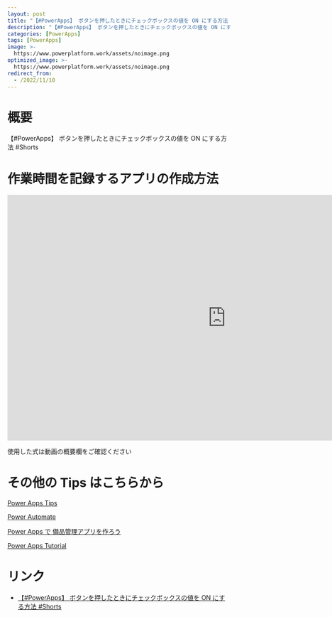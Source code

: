 ```yaml
---
layout: post
title: "【#PowerApps】 ボタンを押したときにチェックボックスの値を ON にする方法 #Shorts"
description: "【#PowerApps】 ボタンを押したときにチェックボックスの値を ON にする方法 #Shortsを動画で分かりやすく解説"
categories: [PowerApps]
tags: [PowerApps]
image: >-
  https://www.powerplatform.work/assets/noimage.png
optimized_image: >-
  https://www.powerplatform.work/assets/noimage.png
redirect_from:
  - /2022/11/10
---
```



#  概要

【#PowerApps】 ボタンを押したときにチェックボックスの値を ON にする方法 #Shorts


# 作業時間を記録するアプリの作成方法

<iframe width="983" height="553" src="https://www.youtube.com/embed/lEVbdn_oXXU" title="YouTube video player" frameborder="0" allow="accelerometer; autoplay; clipboard-write; encrypted-media; gyroscope; picture-in-picture" allowfullscreen></iframe>


使用した式は動画の概要欄をご確認ください


# その他の Tips はこちらから

[Power Apps Tips](https://www.youtube.com/watch?v=VrAQf3JQ7yM&list=PLVhFi1fb3DqakSLVMn22DDcySXh9jtzi- )


[Power Automate](https://www.youtube.com/watch?v=-YnJYT0ASEM&list=PLVhFi1fb3Dqbzic6GieqnLFgD3aTj-eHA)


[Power Apps で 備品管理アプリを作ろう](https://www.youtube.com/playlist?list=PLVhFi1fb3DqZM3HKb8Hea6XEL96990Fyn)


[Power Apps Tutorial](https://www.youtube.com/playlist?list=PLVhFi1fb3DqalxpL974VvAJvV4iWoSbe_)


# リンク


- [【#PowerApps】 ボタンを押したときにチェックボックスの値を ON にする方法 #Shorts](https://www.youtube.com/watch?v=lEVbdn_oXXU)

